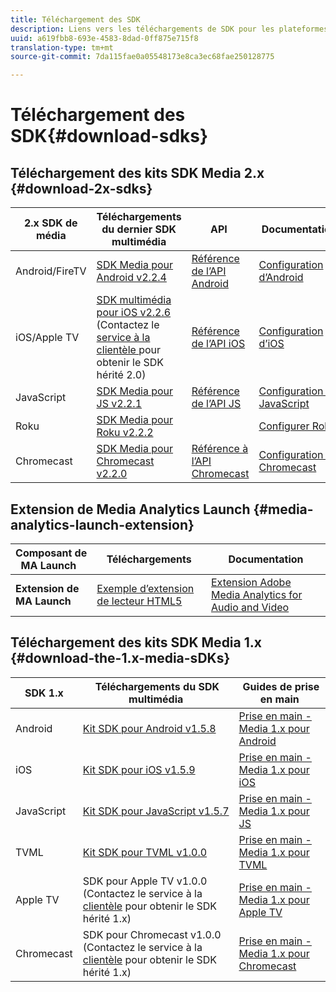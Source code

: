 ```yaml
---
title: Téléchargement des SDK
description: Liens vers les téléchargements de SDK pour les plateformes disponibles, notamment Android, iOS, JavaScript, Chromecast et Roku.
uuid: a619fbb8-693e-4583-8dad-0ff875e715f8
translation-type: tm+mt
source-git-commit: 7da115fae0a05548173e8ca3ec68fae250128775

---
```



# Téléchargement des SDK{#download-sdks}

## Téléchargement des kits SDK Media 2.x {#download-2x-sdks}

| 2.x SDK de média | Téléchargements du dernier SDK multimédia |  API   |  Documentation  |
| --- | --- | --- | --- |
| Android/FireTV | [SDK Media pour Android v2.2.4](https://github.com/Adobe-Marketing-Cloud/media-sdks/releases/tag/android-v2.2.4) | [Référence de l’API Android](https://adobe-marketing-cloud.github.io/media-sdks/reference/android/) | [Configuration d’Android](/help/sdk-implement/setup/set-up-android.md) |
| iOS/Apple TV | [SDK multimédia pour iOS v2.2.6](https://github.com/Adobe-Marketing-Cloud/media-sdks/releases/tag/ios-v2.2.6) (Contactez le [service à la clientèle ](https://helpx.adobe.com/marketing-cloud/contact-support.html) pour obtenir le SDK hérité 2.0) | [Référence de l’API iOS](https://adobe-marketing-cloud.github.io/media-sdks/reference/ios/) | [Configuration d’iOS](/help/sdk-implement/setup/set-up-ios.md) |
| JavaScript | [SDK Media pour JS v2.2.1](https://github.com/Adobe-Marketing-Cloud/media-sdks/releases/tag/js-v2.2.1) | [Référence de l’API JS](https://adobe-marketing-cloud.github.io/media-sdks/reference/javascript/) | [Configuration de JavaScript](/help/sdk-implement/setup/set-up-js.md) |
| Roku | [SDK Media pour Roku v2.2.2](https://github.com/Adobe-Marketing-Cloud/media-sdks/releases/tag/roku-v2.2.2) |  | [Configurer Roku](/help/sdk-implement/setup/set-up-roku.md) |
| Chromecast | [SDK Media pour Chromecast v2.2.0](https://github.com/Adobe-Marketing-Cloud/media-sdks/releases/tag/chromecast-v2.2.0) | [Référence à l’API Chromecast](https://adobe-marketing-cloud.github.io/media-sdks/reference/chromecast/) | [Configuration de Chromecast](/help/sdk-implement/setup/set-up-chromecast.md) |

## Extension de Media Analytics Launch {#media-analytics-launch-extension}

| Composant de MA Launch   | Téléchargements | Documentation |
|---|---|---|
| **Extension de MA Launch** | [Exemple d’extension de lecteur HTML5](https://github.com/adobe/reactor-adobe-va-sample-player) | [Extension Adobe Media Analytics for Audio and Video](https://docs.adobelaunch.com/extension-reference/web/adobe-media-analytics-for-audio-and-video-extension) |

## Téléchargement des kits SDK Media 1.x {#download-the-1.x-media-sDKs}

| SDK 1.x |  Téléchargements du SDK multimédia |  Guides de prise en main |
| --- | --- | --- |
| Android | [Kit SDK pour Android v1.5.8](https://github.com/Adobe-Marketing-Cloud/video-heartbeat/releases/tag/android-v1.5.8) | [Prise en main - Media 1.x pour Android](setup/vhl-dev-guide-v15_android.pdf) |
| iOS | [Kit SDK pour iOS v1.5.9](https://github.com/Adobe-Marketing-Cloud/video-heartbeat/releases/tag/ios-v1.5.9) | [Prise en main - Media 1.x pour iOS](setup/vhl-dev-guide-v15_ios.pdf) |
| JavaScript | [Kit SDK pour JavaScript v1.5.7](https://github.com/Adobe-Marketing-Cloud/video-heartbeat/releases/tag/js-v1.5.7) | [Prise en main - Media 1.x pour JS](setup/vhl-dev-guide-v15_js.pdf) |
| TVML | [Kit SDK pour TVML v1.0.0](https://github.com/Adobe-Marketing-Cloud/video-heartbeat/releases/tag/tvml-v1.0.0) | [Prise en main - Media 1.x pour TVML](setup/vhl_tvml.pdf) |
| Apple TV | SDK pour Apple TV v1.0.0 (Contactez le service à la [clientèle](https://helpx.adobe.com/marketing-cloud/contact-support.html) pour obtenir le SDK hérité 1.x) | [Prise en main - Media 1.x pour Apple TV](setup/vhl-dev-guide-v1x_appletv.pdf) |
| Chromecast | SDK pour Chromecast v1.0.0 (Contactez le service à la [clientèle](https://helpx.adobe.com/marketing-cloud/contact-support.html) pour obtenir le SDK hérité 1.x) | [Prise en main - Media 1.x pour Chromecast](setup/chromecast_1.x_sdk.pdf) |


